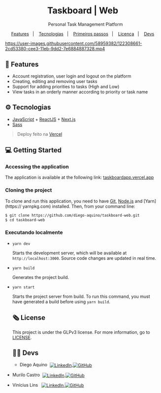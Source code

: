 <h1 align="center">
  Taskboard | Web
</h1>
<p align="center">
  <img src=".github/zap-icon.png" alt="" width="14px" align="center">
  Personal Task Management Platform
</p>

<p align="center">
    <a href="#rocket-features">Features</a>&nbsp;&nbsp;&nbsp;|&nbsp;&nbsp;&nbsp;
    <a href="#gear-tecnologias">Tecnologias</a>&nbsp;&nbsp;&nbsp;|&nbsp;&nbsp;&nbsp;
    <a href="#computer-primeiros-passos">Primeiros passos</a>&nbsp;&nbsp;&nbsp;|&nbsp;&nbsp;&nbsp;
    <a href="#newspaper_roll-licença">Licença</a>&nbsp;&nbsp;&nbsp;|&nbsp;&nbsp;&nbsp;
    <a href="#technologist-devs">Devs</a>
</p>

https://user-images.githubusercontent.com/58959382/122308661-2cd53380-cee3-11eb-9dd2-7e6884887328.mp4

## :rocket: Features

- Account registration, user login and logout on the platform
- Creating, editing and removing user tasks
- Support for adding priorities to tasks (High and Low)
- View tasks in an orderly manner according to priority or task name

## :gear: Tecnologias

- [JavaScript](https://developer.mozilla.org/pt-BR/docs/Web/JavaScript) + [ReactJS](https://pt-br.reactjs.org/) + [Next.js](https://nextjs.org/)
- [Sass](https://sass-lang.com/)

> Deploy feito na [Vercel](https://vercel.com/)

## :computer: Getting Started

### Accessing the application

The application is available at the following link: <a href="https://taskboardapp.vercel.app">taskboardapp.vercel.app</a>

### Cloning the project

To clone and run this application, you need to have [Git](https://git-scm.com), [Node.js](https://nodejs.org/en) and [Yarn](https:// yarnpkg.com) installed. Then, from your command line:

```bash
$ git clone https://github.com/diego-aquino/taskboard-web.git
$ cd taskboard-web
```

### Executando localmente

- `yarn dev`

   Starts the development server, which will be available at `http://localhost:3000`. Source code changes are updated in real time.

- `yarn build`

   Generates the project build.

- `yarn start`

   Starts the project server from build. To run this command, you must have generated a build before using `yarn build`.

  ## :newspaper_roll: License

  This project is under the GLPv3 license. For more information, go to [LICENSE](./LICENSE).

  ## :technologist: Devs

  - <p>Diego Aquino&nbsp;
    <a href="http://linkedin.com/in/diego-aquino">
      <img
        alt="LinkedIn"
        src="https://img.shields.io/static/v1?label=&message=LinkedIn&color=2867B2&style=flat-square&logo=linkedin"
        align="center"
      />
    </a>
    <a href="https://github.com/diego-aquino">
      <img
        alt="GitHub"
        src="https://img.shields.io/static/v1?label=&message=GitHub&color=24292e&style=flat-square&logo=github"
        align="center"
      />
    </a>
  </p>

- <p>Murilo Castro&nbsp;
    <a href="https://www.linkedin.com/in/murilo-castro-a61a9019b/">
    <img
      alt="LinkedIn"
      src="https://img.shields.io/static/v1?label=&message=LinkedIn&color=2867B2&style=flat-square&logo=linkedin"
      align="center"
    />
  </a>
  <a href="https://github.com/Murilo-Gruppi">
    <img
      alt="GitHub"
      src="https://img.shields.io/static/v1?label=&message=GitHub&color=24292e&style=flat-square&logo=github"
      align="center"
    />    
  </a>
  </p>
- <p>Vinícius Lins&nbsp;&nbsp;
    <a href="https://www.linkedin.com/in/vin%C3%ADcius-amaral-759b76205/">
    <img
      alt="LinkedIn"
      src="https://img.shields.io/static/v1?label=&message=LinkedIn&color=2867B2&style=flat-square&logo=linkedin"
      align="center"
    />
  </a>
  <a href="https://github.com/viniciuslins256">
    <img
      alt="GitHub"
      src="https://img.shields.io/static/v1?label=&message=GitHub&color=24292e&style=flat-square&logo=github"
      align="center"
    />
  </a>
  </p>
